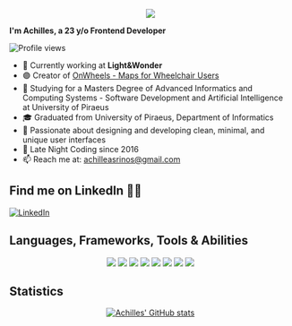 <p align="center">
  <img src="https://readme-typing-svg.herokuapp.com?font=Roboto&weight=600&size=30&pause=1000&center=true&width=435&lines=Hello+There+%F0%9F%91%8B;I+am+Achilles;Nice+to+meet+you+%F0%9F%98%84" />
</p>

**I'm Achilles, a 23 y/o Frontend Developer**

![Profile views](https://komarev.com/ghpvc/?username=akastanas&label=Profile%20views&color=ce9927&style=flat)

- 🏢 Currently working at **Light&Wonder**
- 🟣 Creator of [OnWheels - Maps for Wheelchair Users](https://github.com/AchillesKastanas/OnWheels-Maps-for-Wheelchair-Users-Beta)
- 📖 Studying for a Masters Degree of Advanced Informatics and Computing Systems - Software Development and Artificial Intelligence at University of Piraeus
- 🎓 Graduated from University of Piraeus, Department of Informatics
- 🌌 Passionate about designing and developing clean, minimal, and unique user interfaces
- 🌃 Late Night Coding since 2016
- 📫 Reach me at: [achilleasrinos@gmail.com](mailto:achilleasrinos@gmail.com)

## Find me on LinkedIn 🙋‍♂️
[![LinkedIn](https://img.shields.io/badge/LinkedIn-AchillesKastanas-blue?style=flat&logo=linkedin)](https://www.linkedin.com/in/akastanas/)

## Languages, Frameworks, Tools & Abilities

<div align="center">
  <img src="https://img.shields.io/badge/-React-61DAFB?style=flat&logo=react&logoColor=white" />
  <img src="https://img.shields.io/badge/-Javascript-F7DF1E?style=flat&logo=javascript&logoColor=white" />
  <img src="https://img.shields.io/badge/-ExtJs-4479A1?style=flat&logo=sencha&logoColor=white" />
  <img src="https://img.shields.io/badge/-Angular-DD0031?style=flat&logo=angular&logoColor=white" />
  <img src="https://img.shields.io/badge/-Android-3DDC84?style=flat&logo=android&logoColor=white" />
  <img src="https://img.shields.io/badge/-Git-F05032?style=flat&logo=git&logoColor=white" />
  <img src="https://img.shields.io/badge/-Figma-F24E1E?style=flat&logo=figma&logoColor=white" />
  <img src="https://img.shields.io/badge/-VSCode-007ACC?style=flat&logo=visual-studio-code&logoColor=white" />
</div>

## Statistics

<p align="center">
  <a href="https://github.com/anuraghazra/github-readme-stats">
    <img src="https://github-readme-stats.vercel.app/api?username=AchillesKastanas&show_icons=true&theme=react&border_color=61dafb&hide_border=true" alt="Achilles' GitHub stats">
  </a>
</p>
